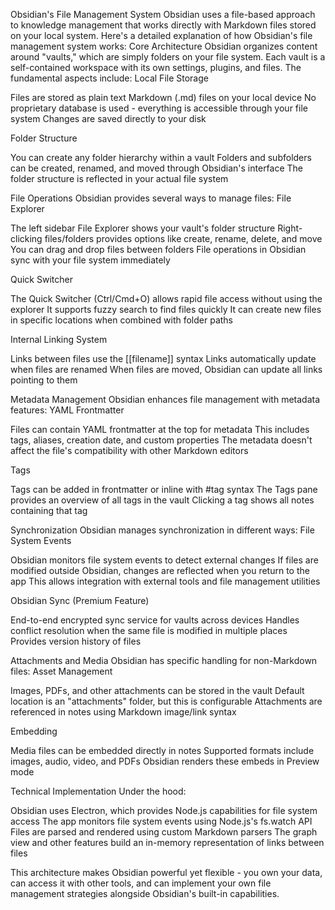 Obsidian's File Management System
Obsidian uses a file-based approach to knowledge management that works directly with Markdown files stored on your local system. Here's a detailed explanation of how Obsidian's file management system works:
Core Architecture
Obsidian organizes content around "vaults," which are simply folders on your file system. Each vault is a self-contained workspace with its own settings, plugins, and files. The fundamental aspects include:
Local File Storage

Files are stored as plain text Markdown (.md) files on your local device
No proprietary database is used - everything is accessible through your file system
Changes are saved directly to your disk

Folder Structure

You can create any folder hierarchy within a vault
Folders and subfolders can be created, renamed, and moved through Obsidian's interface
The folder structure is reflected in your actual file system

File Operations
Obsidian provides several ways to manage files:
File Explorer

The left sidebar File Explorer shows your vault's folder structure
Right-clicking files/folders provides options like create, rename, delete, and move
You can drag and drop files between folders
File operations in Obsidian sync with your file system immediately

Quick Switcher

The Quick Switcher (Ctrl/Cmd+O) allows rapid file access without using the explorer
It supports fuzzy search to find files quickly
It can create new files in specific locations when combined with folder paths

Internal Linking System

Links between files use the [[filename]] syntax
Links automatically update when files are renamed
When files are moved, Obsidian can update all links pointing to them

Metadata Management
Obsidian enhances file management with metadata features:
YAML Frontmatter

Files can contain YAML frontmatter at the top for metadata
This includes tags, aliases, creation date, and custom properties
The metadata doesn't affect the file's compatibility with other Markdown editors

Tags

Tags can be added in frontmatter or inline with #tag syntax
The Tags pane provides an overview of all tags in the vault
Clicking a tag shows all notes containing that tag

Synchronization
Obsidian manages synchronization in different ways:
File System Events

Obsidian monitors file system events to detect external changes
If files are modified outside Obsidian, changes are reflected when you return to the app
This allows integration with external tools and file management utilities

Obsidian Sync (Premium Feature)

End-to-end encrypted sync service for vaults across devices
Handles conflict resolution when the same file is modified in multiple places
Provides version history of files

Attachments and Media
Obsidian has specific handling for non-Markdown files:
Asset Management

Images, PDFs, and other attachments can be stored in the vault
Default location is an "attachments" folder, but this is configurable
Attachments are referenced in notes using Markdown image/link syntax

Embedding

Media files can be embedded directly in notes
Supported formats include images, audio, video, and PDFs
Obsidian renders these embeds in Preview mode

Technical Implementation
Under the hood:

Obsidian uses Electron, which provides Node.js capabilities for file system access
The app monitors file system events using Node.js's fs.watch API
Files are parsed and rendered using custom Markdown parsers
The graph view and other features build an in-memory representation of links between files

This architecture makes Obsidian powerful yet flexible - you own your data, can access it with other tools, and can implement your own file management strategies alongside Obsidian's built-in capabilities.
